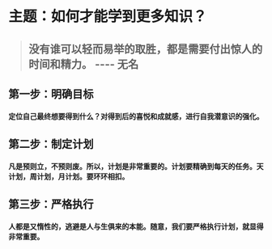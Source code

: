 # 主题：如何才能学到更多知识？
> ## 没有谁可以轻而易举的取胜，都是需要付出惊人的时间和精力。  ---- 无名

## 第一步：明确目标
#### 定位自己最终想要得到什么？对得到后的喜悦和成就感，进行自我潜意识的强化。

## 第二步：制定计划
#### 凡是预则立，不预则废。所以，计划是非常重要的。计划要精确到每天的任务。天计划，周计划，月计划。要环环相扣。

## 第三步：严格执行
#### 人都是又惰性的，逃避是人与生俱来的本能。随意，我们要严格执行计划，就显得非常重要。
